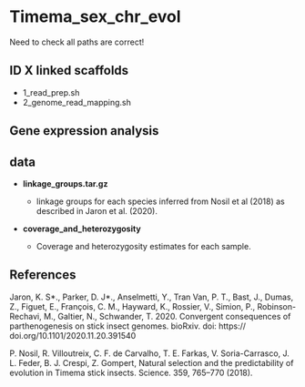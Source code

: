 # Timema_sex_chr_evol

Need to check all paths are correct!

## ID X linked scaffolds

* 1_read_prep.sh
* 2_genome_read_mapping.sh


## Gene expression analysis


## data

* **linkage_groups.tar.gz**
     * linkage groups for each species inferred from Nosil et al (2018) as described in Jaron et al. (2020).
     
* **coverage_and_heterozygosity**
     * Coverage and heterozygosity estimates for each sample.


## References

Jaron, K. S*., Parker, D. J*., Anselmetti, Y., Tran Van, P. T., Bast, J., Dumas,  Z., Figuet, E., François, C. M., Hayward, K., Rossier, V., Simion, P., Robinson-Rechavi,  M., Galtier, N., Schwander, T. 2020. Convergent consequences of parthenogenesis on stick insect genomes. bioRxiv. doi: https:// doi.org/10.1101/2020.11.20.391540

P. Nosil, R. Villoutreix, C. F. de Carvalho, T. E. Farkas, V. Soria-Carrasco, J. L. Feder, B. J. Crespi, Z. Gompert, Natural selection and the predictability of evolution in Timema stick insects. Science. 359, 765–770 (2018).
